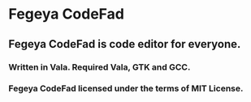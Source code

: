 # Fegeya CodeFad
## Fegeya CodeFad is code editor for everyone.

### Written in Vala. Required Vala, GTK and GCC.

### Fegeya CodeFad licensed under the terms of MIT License.

